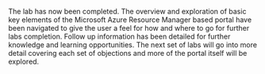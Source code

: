 The lab has now been completed.  The overview and exploration of basic key elements of the Microsoft Azure Resource Manager based portal have been navigated to give the user a feel for how and where to go for further labs completion.  Follow up information has been detailed for further knowledge and learning opportunities.  The next set of labs will go into more detail covering each set of objections and more of the portal itself will be explored.  

